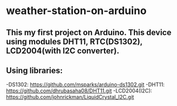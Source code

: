 # weather-station-on-arduino
## This my first project on Arduino. This device using modules DHT11, RTC(DS1302), LCD2004(with I2C converter).
## Using libraries:
-DS1302:
  https://github.com/msparks/arduino-ds1302.git
-DHT11:
  https://github.com/dhrubasaha08/DHT11.git
-LCD2004(I2C):
  https://github.com/johnrickman/LiquidCrystal_I2C.git


